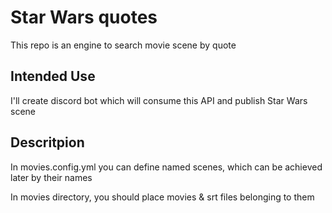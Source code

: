 # Star Wars quotes

This repo is an engine to search movie scene by quote

## Intended Use

I'll create discord bot which will consume this API and publish Star Wars scene

## Descritpion

In movies.config.yml you can define named scenes, which can be achieved later by their names

In movies directory, you should place movies & srt files belonging to them
